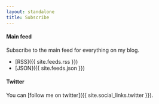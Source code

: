 ```yaml
---
layout: standalone
title: Subscribe
---
```


<h4 class="text-secondary mt-3 mb-0">Main feed</h4>

<p class="mb-0">Subscribe to the main feed for everything on my blog.</p>

- [RSS]({{ site.feeds.rss }})
- [JSON]({{ site.feeds.json }})

<h4 class="text-secondary mt-3 mb-0">Twitter</h4>

You can [follow me on twitter]({{ site.social_links.twitter }}).
